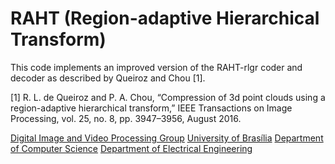 # RAHT (Region-adaptive Hierarchical Transform)
This code implements an improved version of the RAHT-rlgr coder and decoder as described by Queiroz and Chou [1].

[1] R. L. de Queiroz and P. A. Chou, “Compression of 3d point clouds using a region-adaptive hierarchical transform,” IEEE Transactions on Image Processing, vol. 25, no. 8, pp. 3947–3956, August 2016.


<a href="http://divp.org">Digital Image and Video Processing Group</a>
<a href="http://unb.br">University of Brasília</a>
<a href="http://cic.unb.br">Department of Computer Science</a>
<a href="http://ene.unb.br">Department of Electrical Engineering</a>


